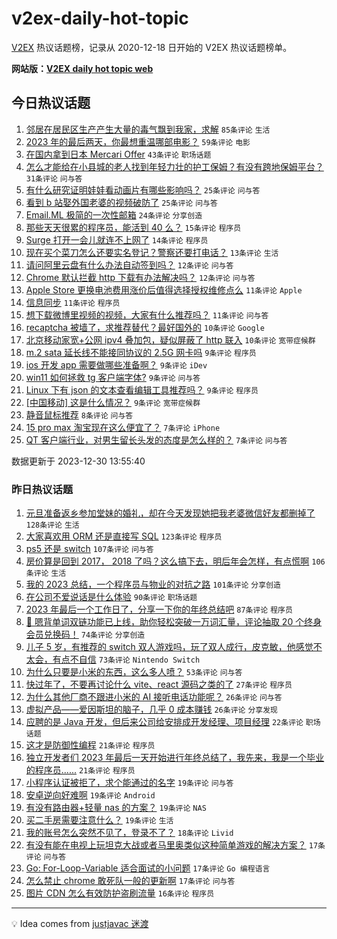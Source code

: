 # v2ex-daily-hot-topic

[V2EX](https://www.v2ex.com/) 热议话题榜，记录从 2020-12-18 日开始的 V2EX 热议话题榜单。

**网站版：[V2EX daily hot topic web](https://boojack.github.io/v2ex-daily-hot-topic-web/)**

## 今日热议话题

<!-- TODAY BEGIN -->

1. [邻居在居民区生产产生大量的毒气飘到我家，求解](https://www.v2ex.com/t/1004569) `85条评论` `生活`
1. [2023 年的最后两天，你最想重温哪部电影？](https://www.v2ex.com/t/1004586) `59条评论` `电影`
1. [在国内拿到日本 Mercari Offer](https://www.v2ex.com/t/1004606) `43条评论` `职场话题`
1. [怎么才能给在小县城的老人找到年轻力壮的护工保姆？有没有跨地保姆平台？](https://www.v2ex.com/t/1004563) `31条评论` `问与答`
1. [有什么研究证明娃娃看动画片有哪些影响吗？](https://www.v2ex.com/t/1004591) `25条评论` `问与答`
1. [看到 b 站娶外国老婆的视频破防了](https://www.v2ex.com/t/1004661) `25条评论` `问与答`
1. [Email.ML 极简的一次性邮箱](https://www.v2ex.com/t/1004577) `24条评论` `分享创造`
1. [那些天天很累的程序员，能活到 40 么？](https://www.v2ex.com/t/1004679) `15条评论` `程序员`
1. [Surge 打开一会儿就连不上网了](https://www.v2ex.com/t/1004642) `14条评论` `程序员`
1. [现在买个菜刀怎么还要实名登记？警察还要打电话？](https://www.v2ex.com/t/1004622) `13条评论` `生活`
1. [请问阿里云盘有什么办法自动签到吗？](https://www.v2ex.com/t/1004566) `12条评论` `问与答`
1. [Chrome 默认拦截 http 下载有办法解决吗？](https://www.v2ex.com/t/1004564) `12条评论` `问与答`
1. [Apple Store 更换电池费用涨价后值得选择授权维修点么](https://www.v2ex.com/t/1004625) `11条评论` `Apple`
1. [信息同步](https://www.v2ex.com/t/1004589) `11条评论` `程序员`
1. [想下载微博里视频的视频，大家有什么推荐吗？](https://www.v2ex.com/t/1004568) `11条评论` `问与答`
1. [recaptcha 被墙了，求推荐替代？最好国外的](https://www.v2ex.com/t/1004654) `10条评论` `Google`
1. [北京移动家宽+公网 ipv4 叠加包，疑似屏蔽了 http 联入](https://www.v2ex.com/t/1004646) `10条评论` `宽带症候群`
1. [m.2 sata 延长线不能接同协议的 2.5G 网卡吗](https://www.v2ex.com/t/1004651) `9条评论` `程序员`
1. [ios 开发 app 需要做哪些准备啊？](https://www.v2ex.com/t/1004645) `9条评论` `iDev`
1. [win11 如何拯救 tg 客户端字体?](https://www.v2ex.com/t/1004610) `9条评论` `问与答`
1. [Linux 下有 json 的文本查看编辑工具推荐吗？](https://www.v2ex.com/t/1004597) `9条评论` `程序员`
1. [[中国移动] 这是什么情况？](https://www.v2ex.com/t/1004575) `9条评论` `宽带症候群`
1. [静音鼠标推荐](https://www.v2ex.com/t/1004592) `8条评论` `问与答`
1. [15 pro max 淘宝现在这么便宜了？](https://www.v2ex.com/t/1004641) `7条评论` `iPhone`
1. [QT 客户端行业，对男生留长头发的态度是怎么样的？](https://www.v2ex.com/t/1004626) `7条评论` `问与答`

数据更新于 2023-12-30 13:55:40

<!-- TODAY END -->

### 昨日热议话题

<!-- YESTERDAY BEGIN -->

1. [元旦准备返乡参加堂妹的婚礼，却在今天发现她把我老婆微信好友都删掉了](https://www.v2ex.com/t/1004269) `128条评论` `生活`
1. [大家喜欢用 ORM 还是直接写 SQL](https://www.v2ex.com/t/1004383) `123条评论` `程序员`
1. [ps5 还是 switch](https://www.v2ex.com/t/1004267) `107条评论` `问与答`
1. [房价算是回到 2017， 2018 了吗？这么搞下去，明后年会怎样，有点慌啊](https://www.v2ex.com/t/1004345) `106条评论` `生活`
1. [我的 2023 总结，一个程序员与物业的对抗之路](https://www.v2ex.com/t/1004375) `101条评论` `分享创造`
1. [在公司不爱说话是什么体验](https://www.v2ex.com/t/1004274) `90条评论` `职场话题`
1. [2023 年最后一个工作日了，分享一下你的年终总结吧](https://www.v2ex.com/t/1004314) `87条评论` `程序员`
1. [🎁 嗯背单词双链功能已上线，助你轻松突破一万词汇量，评论抽取 20 个终身会员兑换码！](https://www.v2ex.com/t/1004459) `74条评论` `分享创造`
1. [儿子 5 岁，有推荐的 switch 双人游戏吗，玩了双人成行，皮克敏，他感觉不太会，有点不自信](https://www.v2ex.com/t/1004334) `73条评论` `Nintendo Switch`
1. [为什么只要是小米的东西，这么多人喷？](https://www.v2ex.com/t/1004335) `53条评论` `问与答`
1. [快过年了，不要再讨论什么 vite、react 源码之类的了](https://www.v2ex.com/t/1004292) `27条评论` `程序员`
1. [为什么其他厂商不跟进小米的 AI 接听电话功能呢？](https://www.v2ex.com/t/1004433) `26条评论` `问与答`
1. [虚拟产品——爱因斯坦的脑子，几乎 0 成本赚钱](https://www.v2ex.com/t/1004265) `26条评论` `分享发现`
1. [应聘的是 Java 开发，但后来公司给安排成开发经理、项目经理](https://www.v2ex.com/t/1004296) `22条评论` `职场话题`
1. [这才是防御性编程](https://www.v2ex.com/t/1004506) `21条评论` `程序员`
1. [独立开发者们 2023 年最后一天开始进行年终总结了，我先来，我是一个毕业的程序员......](https://www.v2ex.com/t/1004426) `21条评论` `程序员`
1. [小程序认证被拒了，求个能通过的名字](https://www.v2ex.com/t/1004419) `19条评论` `问与答`
1. [安卓逆向好难啊](https://www.v2ex.com/t/1004411) `19条评论` `Android`
1. [有没有路由器+轻量 nas 的方案？](https://www.v2ex.com/t/1004365) `19条评论` `NAS`
1. [买二手房需要注意什么？](https://www.v2ex.com/t/1004270) `19条评论` `生活`
1. [我的账号怎么突然不见了，登录不了？](https://www.v2ex.com/t/1004284) `18条评论` `Livid`
1. [有没有能在电视上玩坦克大战或者马里奥类似这种简单游戏的解决方案？](https://www.v2ex.com/t/1004385) `17条评论` `问与答`
1. [Go: For-Loop-Variable 适合面试的小问题](https://www.v2ex.com/t/1004376) `17条评论` `Go 编程语言`
1. [怎么禁止 chrome 敢死队一般的更新啊](https://www.v2ex.com/t/1004324) `17条评论` `问与答`
1. [图片 CDN 怎么有效防护盗刷流量](https://www.v2ex.com/t/1004508) `16条评论` `程序员`

<!-- YESTERDAY END -->

---

💡 Idea comes from [justjavac 迷渡](https://github.com/justjavac/)
